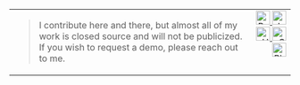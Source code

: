 <table>
  <tr>
    <td align="left" valign="top">
      <blockquote>
        I contribute here and there, but almost all of my work is closed source and will not be publicized. If you wish to request a demo, please reach out to me.
      </blockquote>
    </td>
    <td align="right" valign="top">
      <a href="https://www.python.org" target="_blank" rel="noreferrer noopener">
        <img src="https://raw.githubusercontent.com/0xShapeShifter/readme-md/master/public/images/skills/core/python.svg" alt="Python" width="25" height="25" />
      </a>
      <a href="https://www.javascript.com" target="_blank" rel="noreferrer noopener">
        <img src="https://raw.githubusercontent.com/0xShapeShifter/readme-md/master/public/images/skills/core/javascript.svg" alt="JavaScript" width="25" height="25" />
      </a>
      <a href="https://html.com/html5/" target="_blank" rel="noreferrer noopener">
        <img src="https://raw.githubusercontent.com/0xShapeShifter/readme-md/master/public/images/skills/frontend/html5.svg" alt="HTML5" width="25" height="25" />
      </a>
      <a href="https://css3.com" target="_blank" rel="noreferrer noopener">
        <img src="https://raw.githubusercontent.com/0xShapeShifter/readme-md/master/public/images/skills/frontend/css3.svg" alt="CSS3" width="25" height="25" />
      </a>
      <a href="https://www.adobe.com/products/photoshop.html" target="_blank" rel="noreferrer noopener">
        <img src="https://raw.githubusercontent.com/0xShapeShifter/readme-md/master/public/images/skills/software/photoshop.svg" alt="Photoshop" width="25" height="25" />
      </a>
    </td>
  </tr>
</table>
